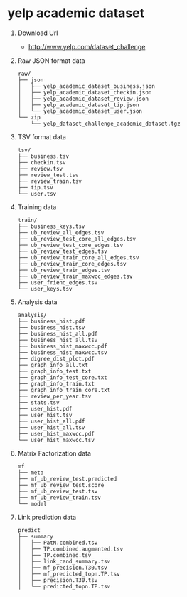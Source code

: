 yelp academic dataset
========================

1. Download Url
    
    * http://www.yelp.com/dataset_challenge

2. Raw JSON format data

    ```
	raw/
	├── json
	│   ├── yelp_academic_dataset_business.json
	│   ├── yelp_academic_dataset_checkin.json
	│   ├── yelp_academic_dataset_review.json
	│   ├── yelp_academic_dataset_tip.json
	│   └── yelp_academic_dataset_user.json
	└── zip
    	└── yelp_dataset_challenge_academic_dataset.tgz
    ```
    
3. TSV format data

	```
	tsv/
	├── business.tsv
	├── checkin.tsv
	├── review.tsv
	├── review_test.tsv
	├── review_train.tsv
	├── tip.tsv
	└── user.tsv
	```

4. Training data

	```
	train/
	├── business_keys.tsv
	├── ub_review_all_edges.tsv
	├── ub_review_test_core_all_edges.tsv
	├── ub_review_test_core_edges.tsv
	├── ub_review_test_edges.tsv
	├── ub_review_train_core_all_edges.tsv
	├── ub_review_train_core_edges.tsv
	├── ub_review_train_edges.tsv
	├── ub_review_train_maxwcc_edges.tsv
	├── user_friend_edges.tsv
	└── user_keys.tsv
	```

5. Analysis data

	```
	analysis/
	├── business_hist.pdf
	├── business_hist.tsv
	├── business_hist_all.pdf
	├── business_hist_all.tsv
	├── business_hist_maxwcc.pdf
	├── business_hist_maxwcc.tsv
	├── digree_dist_plot.pdf
	├── graph_info_all.txt
	├── graph_info_test.txt
	├── graph_info_test_core.txt
	├── graph_info_train.txt
	├── graph_info_train_core.txt
	├── review_per_year.tsv
	├── stats.tsv
	├── user_hist.pdf
	├── user_hist.tsv
	├── user_hist_all.pdf
	├── user_hist_all.tsv
	├── user_hist_maxwcc.pdf
	└── user_hist_maxwcc.tsv
	
	```

6. Matrix Factorization data

	```
	mf
	├── meta
	├── mf_ub_review_test.predicted
	├── mf_ub_review_test.score
	├── mf_ub_review_test.tsv
	├── mf_ub_review_train.tsv
	└── model
	```

7. Link prediction data

	```
	predict
	├── summary
	│   ├── PatN.combined.tsv
	│   ├── TP.combined.augmented.tsv
	│   ├── TP.combined.tsv
	│   ├── link_cand_summary.tsv
	│   ├── mf_precision.T30.tsv
	│   ├── mf_predicted_topn.TP.tsv
	│   ├── precision.T30.tsv
	│   └── predicted_topn.TP.tsv
	```
